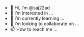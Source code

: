 - 👋 Hi, I’m @saj22ad
- 👀 I’m interested in ...
- 🌱 I’m currently learning ...
- 💞️ I’m looking to collaborate on ...
- 📫 How to reach me ...

<!---
saj22ad/saj22ad is a ✨ special ✨ repository because its `README.md` (this file) appears on your GitHub profile.
You can click the Preview link to take a look at your changes.
--->
